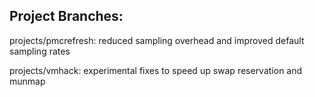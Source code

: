 Project Branches:
---------------

projects/pmcrefresh: reduced sampling overhead and improved default sampling rates

projects/vmhack: experimental fixes to speed up swap reservation and munmap
